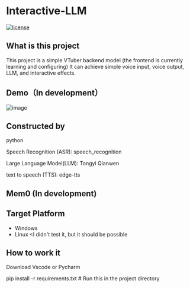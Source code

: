 # Interactive-LLM

[![license](https://img.shields.io/github/license/toke648/Interactive-LLM)](https://github.com/toke648/Interactive-LLM/blob/main/LICENSE) 

## What is this project
This project is a simple VTuber backend model (the frontend is currently learning and configuring)
It can achieve simple voice input, voice output, LLM, and interactive effects.

## Demo（In development）
![image](https://github.com/user-attachments/assets/2b5378ce-fe18-44d4-8a1f-ddb76b5ffda6)


## Constructed by
<div>
  <p>python</p>
  <p>Speech Recognition (ASR): speech_recognition</p>
  <p>Large Language Model(LLM): Tongyi Qianwen</p>
  <p>text to speech (TTS): edge-tts</p>
</div>

## Mem0 (In development)


## Target Platform

- Windows
- Linux  <I didn't test it, but it should be possible

## How to work it
<p>Download Vscode or Pycharm</p>

pip install -r requirements.txt # Run this in the project directory 

